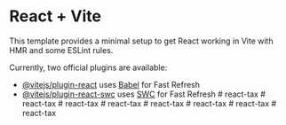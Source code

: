 # React + Vite

This template provides a minimal setup to get React working in Vite with HMR and some ESLint rules.

Currently, two official plugins are available:

- [@vitejs/plugin-react](https://github.com/vitejs/vite-plugin-react/blob/main/packages/plugin-react/README.md) uses [Babel](https://babeljs.io/) for Fast Refresh
- [@vitejs/plugin-react-swc](https://github.com/vitejs/vite-plugin-react-swc) uses [SWC](https://swc.rs/) for Fast Refresh
#   r e a c t - t a x  
 #   r e a c t - t a x  
 #   r e a c t - t a x  
 #   r e a c t - t a x  
 #   r e a c t - t a x  
 #   r e a c t - t a x  
 #   r e a c t - t a x  
 #   r e a c t - t a x  
 